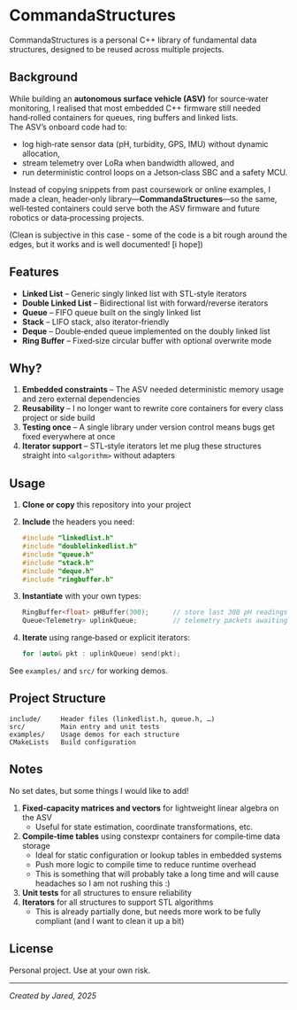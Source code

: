 # CommandaStructures

CommandaStructures is a personal C++ library of fundamental data structures, designed to be reused across multiple projects.

## Background
While building an **autonomous surface vehicle (ASV)** for source‑water monitoring, I realised that most embedded C++ firmware still needed hand‑rolled containers for queues, ring buffers and linked lists.  
The ASV’s onboard code had to:

* log high‑rate sensor data (pH, turbidity, GPS, IMU) without dynamic allocation,
* stream telemetry over LoRa when bandwidth allowed, and
* run deterministic control loops on a Jetson‑class SBC and a safety MCU.

Instead of copying snippets from past coursework or online examples, I made a clean, header‑only library—**CommandaStructures**—so the same, well‑tested containers could serve both the ASV firmware and future robotics or data‑processing projects.

(Clean is subjective in this case - some of the code is a bit rough around the edges, but it works and is well documented! [i hope])
## Features

- **Linked List** – Generic singly linked list with STL‑style iterators  
- **Double Linked List** – Bidirectional list with forward/reverse iterators  
- **Queue** – FIFO queue built on the singly linked list  
- **Stack** – LIFO stack, also iterator‑friendly  
- **Deque** – Double‑ended queue implemented on the doubly linked list  
- **Ring Buffer** – Fixed‑size circular buffer with optional overwrite mode  

## Why?

1. **Embedded constraints** – The ASV needed deterministic memory usage and zero external dependencies  
2. **Reusability** – I no longer want to rewrite core containers for every class project or side build  
3. **Testing once** – A single library under version control means bugs get fixed everywhere at once  
4. **Iterator support** – STL‑style iterators let me plug these structures straight into `<algorithm>` without adapters  

## Usage

1. **Clone or copy** this repository into your project  
2. **Include** the headers you need:

   ```cpp
   #include "linkedlist.h"
   #include "doublelinkedlist.h"
   #include "queue.h"
   #include "stack.h"
   #include "deque.h"
   #include "ringbuffer.h"
   ```

3. **Instantiate** with your own types:

   ```cpp
   RingBuffer<float> pHBuffer(300);      // store last 300 pH readings
   Queue<Telemetry> uplinkQueue;         // telemetry packets awaiting LoRa window
   ```

4. **Iterate** using range‑based or explicit iterators:

   ```cpp
   for (auto& pkt : uplinkQueue) send(pkt);
   ```

See `examples/` and `src/` for working demos.

## Project Structure

```
include/     Header files (linkedlist.h, queue.h, …)
src/         Main entry and unit tests
examples/    Usage demos for each structure
CMakeLists   Build configuration
```

## Notes
No set dates, but some things I would like to add!

1. **Fixed‑capacity matrices and vectors** for lightweight linear algebra on the ASV 
   - Useful for state estimation, coordinate transformations, etc.
2. **Compile‑time tables** using constexpr containers for compile‑time data storage
   - Ideal for static configuration or lookup tables in embedded systems
   - Push more logic to compile time to reduce runtime overhead
   - This is something that will probably take a long time and will cause headaches so I am not rushing this :)
3. **Unit tests** for all structures to ensure reliability
4. **Iterators** for all structures to support STL algorithms
   - This is already partially done, but needs more work to be fully compliant (and I want to clean it up a bit)


## License

Personal project. Use at your own risk.

---

*Created by Jared, 2025*